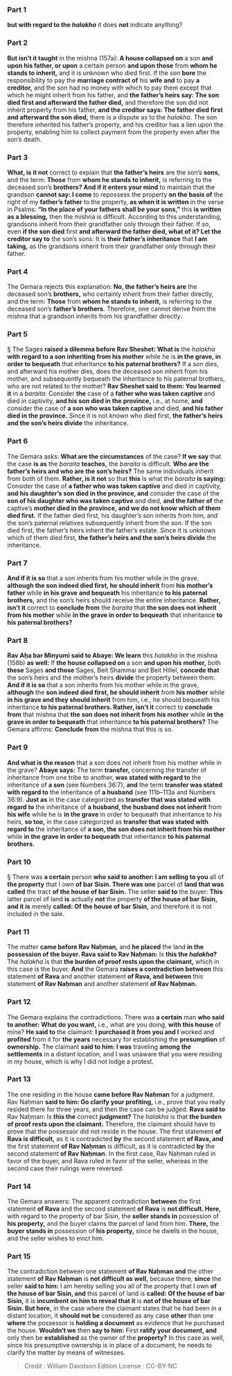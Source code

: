 
### Part 1
<b>but with regard to the <i>halakha</i></b> it does <b>not</b> indicate anything?

### Part 2
<b>But isn’t it taught</b> in the mishna (157a): <b>A house collapsed on</b> a son <b>and upon his father, or upon</b> a certain person <b>and upon those</b> from <b>whom he stands to inherit,</b> and it is unknown who died first. If the son <b>bore</b> the responsibility to pay the <b>marriage contract of</b> his <b>wife and</b> to pay <b>a creditor,</b> and the son had no money with which to pay them except that which he might inherit from his father, and <b>the father’s heirs say: The son died first and afterward the father died,</b> and therefore the son did not inherit property from his father, <b>and the creditor says: The father died first and afterward the son died,</b> there is a dispute as to the <i>halakha</i>. The son therefore inherited his father’s property, and his creditor has a lien upon the property, enabling him to collect payment from the property even after the son’s death.

### Part 3
<b>What, is it not</b> correct to explain that <b>the father’s heirs</b> are the son’s <b>sons,</b> and the term: <b>Those</b> from <b>whom he stands to inherit,</b> is referring to the deceased son’s <b>brothers? And if it enters your mind</b> to maintain that the grandson <b>cannot say: I come</b> to repossess the property <b>on the basis of</b> the right of my <b>father’s father</b> to the property, <b>as when it is written</b> in the verse in Psalms: <b>“In the place of your fathers shall be your sons,”</b> this <b>is written as a blessing,</b> then the mishna is difficult. According to this understanding, grandsons inherit from their grandfather only through their father. If so, even <b>if the son died</b> first <b>and afterward the father died, what of it? Let the creditor say to</b> the son’s sons: It is <b>their father’s inheritance</b> that <b>I am taking,</b> as the grandsons inherit from their grandfather only through their father.

### Part 4
The Gemara rejects this explanation: <b>No, the father’s heirs are</b> the deceased son’s <b>brothers,</b> who certainly inherit from their father directly, and the term: <b>Those</b> from <b>whom he stands to inherit,</b> is referring to the deceased son’s <b>father’s brothers.</b> Therefore, one cannot derive from the mishna that a grandson inherits from his grandfather directly.

### Part 5
§ The Sages <b>raised a dilemma before Rav Sheshet: What is</b> the <i>halakha</i> <b>with regard to a son inheriting from his mother</b> while he is <b>in the grave, in order to bequeath</b> that inheritance <b>to his paternal brothers?</b> If a son dies, and afterward his mother dies, does the deceased son inherit from his mother, and subsequently bequeath the inheritance to his paternal brothers, who are not related to the mother? <b>Rav Sheshet said to them: You learned it</b> in a <i>baraita</i>: Consider <b>the</b> case of a <b>father who was taken captive</b> and died in captivity, <b>and his son died in the province,</b> i.e., at home, <b>and</b> consider the case of <b>a son who was taken captive</b> and died, <b>and his father died in the province.</b> Since it is not known who died first, <b>the father’s heirs and the son’s heirs divide</b> the inheritance.

### Part 6
The Gemara asks: <b>What are the circumstances</b> of the case? <b>If we say</b> that the case <b>is as</b> the <i>baraita</i> <b>teaches,</b> the <i>baraita</i> is difficult. <b>Who are the father’s heirs and who are the son’s heirs?</b> The same individuals inherit from both of them. <b>Rather, is it not</b> so that <b>this</b> is what the <i>baraita</i> <b>is saying:</b> Consider the case of <b>a father who was taken captive</b> and died in captivity, <b>and his daughter’s son died in the province, and</b> consider the case of the <b>son of his daughter who was taken captive</b> and died, <b>and the father of</b> the captive’s <b>mother died in the province, and we do not know which of them died first.</b> If the father died first, his daughter’s son inherits from him, and the son’s paternal relatives subsequently inherit from the son. If the son died first, the father’s heirs inherit the father’s estate. Since it is unknown which of them died first, <b>the father’s heirs and the son’s heirs divide</b> the inheritance.

### Part 7
<b>And if it is so</b> that a son inherits from his mother while in the grave, <b>although the son indeed died first, he should inherit</b> from <b>his mother’s father</b> while <b>in his grave and bequeath</b> his inheritance <b>to his paternal brothers,</b> and the son’s heirs should receive the entire inheritance. <b>Rather, isn’t it</b> correct to <b>conclude from</b> the <i>baraita</i> that <b>the son does not inherit from his mother</b> while <b>in the grave in order to bequeath</b> that inheritance <b>to his paternal brothers?</b>

### Part 8
<b>Rav Aḥa bar Minyumi said to Abaye: We learn</b> this <i>halakha</i> in the mishna (158b) <b>as well:</b> If <b>the house collapsed on</b> a son <b>and upon his mother,</b> both <b>these</b> Sages <b>and those</b> Sages, Beit Shammai and Beit Hillel, <b>concede that</b> the son’s heirs and the mother’s heirs <b>divide</b> the property between them. <b>And if it is so</b> that a son inherits from his mother while in the grave, <b>although</b> the <b>son indeed died first, he should inherit</b> from <b>his mother</b> while <b>in his grave and they should inherit</b> from him, i.e., he should bequeath his inheritance <b>to his paternal brothers. Rather, isn’t it</b> correct to <b>conclude from</b> that mishna that <b>the son does not inherit from his mother</b> while <b>in the grave in order to bequeath</b> that inheritance <b>to his paternal brothers?</b> The Gemara affirms: <b>Conclude from</b> the mishna that this is so.

### Part 9
<b>And what is the reason</b> that a son does not inherit from his mother while in the grave? <b>Abaye says:</b> The term <b>transfer,</b> concerning the transfer of inheritance from one tribe to another, <b>was stated with regard to</b> the inheritance of <b>a son</b> (see Numbers 36:7), <b>and</b> the term <b>transfer was stated with regard to</b> the inheritance of <b>a husband</b> (see 111b–113a and Numbers 36:9). <b>Just as</b> in the case categorized as <b>transfer that was stated with regard to</b> the inheritance of <b>a husband, the husband does not inherit</b> from <b>his wife</b> while he is <b>in the grave</b> in order to bequeath that inheritance to his heirs, <b>so too,</b> in the case categorized as <b>transfer that was stated with regard to</b> the inheritance of <b>a son, the son does not inherit from his mother</b> while <b>in the grave in order to bequeath</b> that inheritance <b>to his paternal brothers.</b>

### Part 10
§ There was <b>a certain</b> person <b>who said to another: I am selling to you</b> all of <b>the property</b> that I own <b>of bar Sisin. There was one</b> parcel of <b>land that was called</b> the tract <b>of the house of bar Sisin.</b> The seller <b>said to</b> the buyer: <b>This</b> latter parcel of land <b>is</b> actually <b>not</b> the property <b>of the house of bar Sisin, and it is</b> merely <b>called: Of the house of bar Sisin,</b> and therefore it is not included in the sale.

### Part 11
The matter <b>came before Rav Naḥman,</b> and <b>he placed</b> the land <b>in the possession of the buyer. Rava said to Rav Naḥman:</b> Is <b>this the <i>halakha</i>?</b> The <i>halakha</i> is that <b>the burden of proof rests upon the claimant,</b> which in this case is the buyer. <b>And</b> the Gemara <b>raises a contradiction between</b> this statement <b>of Rava</b> and another statement <b>of Rava, and between</b> this statement <b>of Rav Naḥman</b> and another statement <b>of Rav Naḥman.</b>

### Part 12
The Gemara explains the contradictions. There was <b>a certain</b> man <b>who said to another: What do you want,</b> i.e., what are you doing, <b>with this house</b> of mine? <b>He said to</b> the claimant: <b>I purchased it from you and I</b> worked and <b>profited</b> from it for <b>the years</b> necessary for establishing the <b>presumption</b> of <b>ownership.</b> The claimant <b>said to him: I was</b> traveling <b>among the settlements</b> in a distant location, and I was unaware that you were residing in my house, which is why I did not lodge a protest.

### Part 13
The one residing in the house <b>came before Rav Naḥman</b> for a judgment. Rav Naḥman <b>said to him: Go clarify your profiting,</b> i.e., prove that you really resided there for three years, and then the case can be judged. <b>Rava said to</b> Rav Naḥman: Is <b>this the</b> correct <b>judgment?</b> The <i>halakha</i> is that <b>the burden of proof rests upon the claimant.</b> Therefore, the claimant should have to prove that the possessor did not reside in the house. The first statement <b>of Rava is difficult,</b> as it is contradicted <b>by</b> the second statement <b>of Rava, and</b> the first statement <b>of Rav Naḥman</b> is difficult, as it is contradicted <b>by</b> the second statement <b>of Rav Naḥman.</b> In the first case, Rav Naḥman ruled in favor of the buyer, and Rava ruled in favor of the seller, whereas in the second case their rulings were reversed.

### Part 14
The Gemara answers: The apparent contradiction <b>between</b> the first statement <b>of Rava</b> and the second statement <b>of Rava</b> is <b>not difficult. Here,</b> with regard to the property of bar Sisin, the <b>seller stands in</b> possession of <b>his property,</b> and the buyer claims the parcel of land from him. <b>There,</b> the <b>buyer stands in</b> possession of <b>his property,</b> since he dwells in the house, and the seller wishes to evict him.

### Part 15
The contradiction between one statement <b>of Rav Naḥman and</b> the other statement <b>of Rav Naḥman</b> is <b>not difficult as well,</b> because there, <b>since</b> the seller <b>said to him:</b> I am hereby selling you all of the property that I own <b>of the house of bar Sisin, and</b> this parcel of land is <b>called: Of the house of bar Sisin,</b> it is <b>incumbent on him to reveal that it</b> is <b>not of the house of bar Sisin. But here,</b> in the case where the claimant states that he had been in a distant location, it <b>should not be</b> considered as any case <b>other</b> than one <b>where</b> the possessor is <b>holding a document</b> as evidence that he purchased the house. <b>Wouldn’t we</b> then <b>say to him:</b> First <b>ratify your document, and</b> only then be <b>established</b> as the owner of the <b>property?</b> In this case as well, since his presumptive ownership is in place of a document, he needs to clarify the matter by means of witnesses.

>Credit : William Davidson Edition
>License : CC-BY-NC